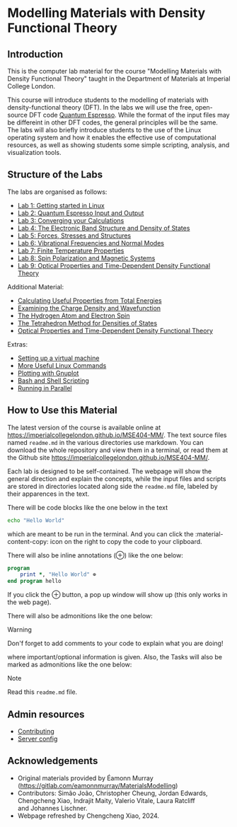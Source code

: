 Modelling Materials with Density Functional Theory
==================================================

## Introduction
This is the computer lab material for the course "Modelling Materials with Density Functional
Theory" taught in the Department of Materials at Imperial College London.

This course will introduce students to the modelling of materials
with density-functional theory (DFT). In the labs we will use the free,
open-source DFT code [Quantum Espresso](http://www.quantum-espresso.org/). While the format of the input files may be differeint in other DFT codes, the general
principles will be the same. The labs will also briefly introduce students to
the use of the Linux operating system and how it enables the effective use of computational
resources, as well as showing students some simple scripting, analysis, and
visualization tools.

<!-- The labs are set up assuming students are using our student server remotely -->
<!-- which has all the necessary software installed already. If it is not possible -->
<!-- for you to do this, I suggest installing xubuntu to a virtual machine on your -->
<!-- laptop. If you need to do this, there are some guidelines at -->
<!-- [vmsetup](labs/extras/misc/vmsetup/readme.md).  -->

<!-- Note that the remote desktop -->
<!-- software we use, [x2go](https://wiki.x2go.org) is freely available for Windows, -->
<!-- Mac, and Linux so if you'd prefer to use your own laptop, please go ahead. -->

## Structure of the Labs

The labs are organised as follows:

- [Lab 1: Getting started in Linux](labs/lab01/readme.md)
- [Lab 2: Quantum Espresso Input and Output](labs/lab02/readme.md)
- [Lab 3: Converging your Calculations](labs/lab03/readme.md)
- [Lab 4: The Electronic Band Structure and Density of States](labs/lab04/readme.md)
- [Lab 5: Forces, Stresses and Structures](labs/lab05/readme.md)
- [Lab 6: Vibrational Frequencies and Normal Modes](labs/lab06/readme.md)
- [Lab 7: Finite Temperature Properties](labs/lab07/readme.md)
- [Lab 8: Spin Polarization and Magnetic Systems](labs/lab08/readme.md)
- [Lab 9: Optical Properties and Time-Dependent Density Functional Theory](labs/lab09/readme.md) 

Additional Material:

- [Calculating Useful Properties from Total
  Energies](labs/extras/labs/using_total_energies/readme.md)
- [Examining the Charge Density and Wavefunction](labs/extras/labs/visualising_output/readme.md)
- [The Hydrogen Atom and Electron Spin](labs/extras/labs/hydrogen_atom/readme.md)
- [The Tetrahedron Method for Densities of States](labs/extras/labs/tetrahedron_method/readme.md)
- [Optical Properties and Time-Dependent Density Functional Theory](labs/extras/labs/tddft/readme.md)

Extras:

- [Setting up a virtual machine](labs/extras/misc/vmsetup/readme.md)
- [More Useful Linux Commands](labs/extras/misc/linuxcommands/readme.md)
- [Plotting with Gnuplot](labs/extras/misc/gnuplot/readme.md)
- [Bash and Shell Scripting](labs/extras/misc/shellscripting/readme.md)
- [Running in Parallel](labs/extras/labs/running_in_parallel/readme.md)

## How to Use this Material

The latest version of the course is available online at
<https://imperialcollegelondon.github.io/MSE404-MM/>. The text source files named
`readme.md` in the various directories use markdown. You can download the
whole repository and view them in a terminal, or read them at the Github site
<https://imperialcollegelondon.github.io/MSE404-MM/>.


Each lab is designed to be self-contained. The webpage will show the general
direction and explain the concepts, while the input files and scripts are
stored in directories located along side the `readme.md` file, labeled by their
apparences in the text. 

There will be code blocks like the one below in the text
```bash
echo "Hello World"
```
which are meant to be run in the terminal. And you can click the 
:material-content-copy: icon on the right to copy the code to your clipboard.

There will also be inline annotations (⊕) like the one 
below:

```fortran
program
    print *, "Hello World" ⊕
end program hello
```
If you click the ⊕ button, a pop up window will show up (this only works in the 
web page).

There will also be admonitions like the one below:

> [!WARNING] 
> Don'f forget to add comments to your code to explain what you are doing!

where important/optional information is given. Also, the Tasks will also be
marked as admonitions like the one below:

> [!Note] 
> Read this `readme.md` file.

## Admin resources

- [Contributing](admin/contributing.md)
- [Server config](admin/server_config.md)

## Acknowledgements
- Original materials provided by Éamonn Murray (https://gitlab.com/eamonnmurray/MaterialsModelling)
- Contributors: Simão João, Christopher Cheung, Jordan Edwards, Chengcheng Xiao, Indrajit Maity, Valerio Vitale, Laura Ratcliff and Johannes Lischner.
- Webpage refreshed by Chengcheng Xiao, 2024.

